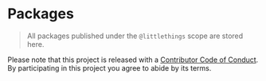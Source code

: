 # Packages

> All packages published under the `@littlethings` scope are stored here.

Please note that this project is released with a [Contributor Code of Conduct](CODE-OF-CONDUCT.md). By participating in this project you agree to abide by its terms.
